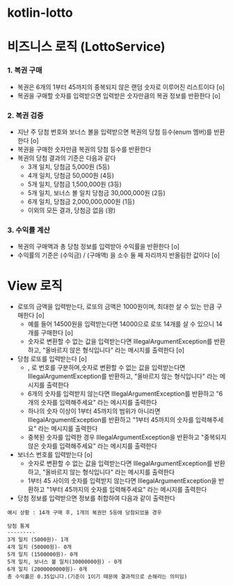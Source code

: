 # kotlin-lotto

# 비즈니스 로직 (LottoService)
### 1. 복권 구매
- 복권은 6개의 1부터 45까지의 중복되지 않은 랜덤 숫자로 이루어진 리스트이다 [o]
- 복권을 구매할 숫자를 입력받으면 입력받은 숫자만큼의 복권 정보를 반환한다 [o]


### 2. 복권 검증 
- 지난 주 당첨 번호와 보너스 볼을 입력받으면 복권의 당첨 등수(enum 멤버)를 반환한다 [o]
- 복권을 구매한 숫자만큼 복권의 당첨 등수를 반환한다
- 복권의 당첨 결과의 기준은 다음과 같다
  - 3개 일치, 당첨금 5,000원 (5등)
  - 4개 일치, 당첨금 50,000원 (4등)
  - 5개 일치, 당첨금 1,500,000원 (3등)
  - 5개 일치, 보너스 볼 일치 당첨금 30,000,000원 (2등)
  - 6개 일치, 당첨금 2,000,000,000원 (1등)
  - 이외의 모든 결과, 당첨금 없음 (꽝)

### 3. 수익률 계산
- 복권의 구매액과 총 당첨 정보를 입력받아 수익률을 반환한다 [o]
- 수익률의 기준은 (수익금) / (구매액) 을 소수 둘 째 자리까지 반올림한 값이다 [o]

# View 로직
- 로또의 금액을 입력받는다, 로또의 금액은 1000원이며, 최대한 살 수 있는 만큼 구매한다 [o]
  - 예를 들어 14500원을 입력받는다면 14000으로 로또 14개를 살 수 있으니 14개를 구매한다 [o]
  - 숫자로 변환할 수 없는 값을 입력받는다면 IllegalArgumentException를 반환하고, "올바르지 않은 형식입니다" 라는 메시지를 출력한다 [o]
- 당첨 로또를 입력받는다 [o]
  - , 로 번호를 구분하며,숫자로 변환할 수 없는 값을 입력받는다면 IllegalArgumentException를 반환하고, "올바르지 않는 형식입니다" 라는 메시지를 출력한다
  - 6개의 숫자를 입력받지 않는다면 IllegalArgumentException를 반환하고 "6개의 숫자를 입력해주세요" 라는 메시지를 출력한다
  - 하나의 숫자 이상이 1부터 45까지의 범위가 아니라면 IllegalArgumentException를 반환하고 "1부터 45까지의 숫자를 입력해주세요" 라는 메시지를 출력한다
  - 중복된 숫자를 입력한 경우 IllegalArgumentException을 반환하고 "중복되지 않은 숫자를 입력해주세요" 라는 메시지를 출력한다
- 보너스 번호를 입력받는다 [o]
  - 숫자로 변환할 수 없는 값을 입력받는다면 IllegalArgumentException를 반환하고, "올바르지 않는 형식입니다" 라는 메시지를 출력한다
  - 1부터 45 사이의 숫자를 입력받지 않는다면 IllegalArgumentException을 반환하고 "1부터 45까지의 숫자를 입력해주세요" 라는 메시지를 출력한다
- 당첨 정보를 입력받으면 정보를 취합하여 다음과 같이 출력한다 

```angular2html
예시 상황 : 14개 구매 후, 1개의 복권만 5등에 당첨되었을 경우

당첨 통계
---------
3개 일치 (5000원)- 1개
4개 일치 (50000원)- 0개
5개 일치 (1500000원)- 0개
5개 일치, 보너스 볼 일치(30000000원) - 0개
6개 일치 (2000000000원)- 0개
총 수익률은 0.35입니다.(기준이 1이기 때문에 결과적으로 손해라는 의미임)
```